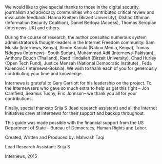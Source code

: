 We would like to give special thanks to those in the digital security, journalism and advocacy communities who contributed critical review and invaluable feedback: Hanna Kreitem (Birzeit University), Dlshad Othman (Information Security Coalition), Daniel Bedoya (Access), Thomas Seropian (Internews-UK) and others. 

During the course of research, the author consulted numerous system administrators & thought-leaders in the Internet Freedom community: Sam Musila (Internews, Kenya), Simon Kariuki (Nation Media, Kenya), Tomas Ndegwa (Internews- South Sudan), Muhammad Adil (Internews-Pakistan), Anthony Bouch (Thailand), Raed Hindaileh (Birzeit University), Chad Hurley (Open Tech Fund), Justice Mensah (National Democratic Institute) , Feđa Kulenović (Internews-Bosnia). We wish to thank each of you for generously contributing your time and knowledge.

Internews is grateful to Gary Garriott for his leadership on the project. To the Internewsers who gave so much extra to help us get this right – Jon Camfield, Seamus Tuohy, Eric Johnson– we thank you all for your contributions. 

Finally, special thanksto Srija S (lead research assistant) and all the Internet Initiatives crew at Internews for their support and backup throughout.

This guide was made possible with the financial support from the US Department of State – Bureau of Democracy, Human Rights and Labor. 

Created, Written and Produced by: Mahvash Taqi 

Lead Research Assistant: Srija S


Internews, 2015 

